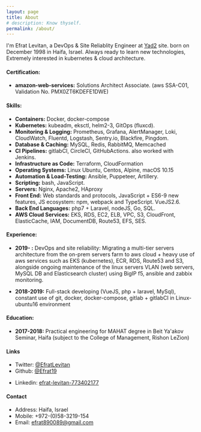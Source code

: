 ```yaml
---
layout: page
title: About
# description: Know thyself.
permalink: /about/
---
```


I'm Efrat Levitan, a DevOps & Site Reliablity Engineer at [Yad2](https://www.yad2.co.il) site.
born on December 1998 in Haifa, Israel. 
Always ready to learn new technologies, Extremely interested in kubernetes & cloud architecture.

#### Certification:
- **amazon-web-services:** Solutions Architect Associate.
(aws SSA-C01, Validation No. PMX0ZT6KDEFE1DWE)

#### Skills:
- **Containers:** Docker, docker-compose
- **Kubernetes:** kubeadm, eksctl, helm2-3, GitOps (fluxcd).
- **Monitoring & Logging:** Prometheus, Grafana, AlertManager, Loki, CloudWatch, Fluentd, Logstash, Sentry.io, Blackfire, Pingdom.
- **Database & Caching:** MySQL, Redis, RabbitMQ, Memcached
- **CI Pipelines:** gitlabCI, CircleCI, GitHubActions. also worked with Jenkins.
- **Infrastructure as Code:** Terraform, CloudFormation
- **Operating Systems:** Linux Ubuntu, Centos, Alpine, macOS 10.15
- **Automation & Load-Testing:** Ansible, Puppeteer, Artillery.
- **Scripting:** bash, JavaScript.
- **Servers:** Nginx, Apache2, HAproxy
- **Front End:** Web standards and protocols, JavaScript + ES6-9 new features, JS ecosystem: npm, webpack and TypeScript. VueJS2.6.
- **Back End Languages:** php7 + Laravel, nodeJS, Go, SQL.
- **AWS Cloud Services:** EKS, RDS, EC2, ELB, VPC, S3, CloudFront, ElasticCache, IAM, DocumentDB, Route53, EFS, SES.

#### Experience:
- **2019- :** DevOps and site reliability: Migrating a multi-tier servers architecture from the on-prem servers farm to aws cloud + heavy use of aws services such as EKS (kubernetes), ECR,  RDS, Route53 and S3, alongside ongoing maintenance of the linux servers VLAN (web servers, MySQL DB and Elasticsearch cluster) using BigIP f5, ansible and zabbix monitoring.

- **2018-2019:** Full-stack developing (VueJS, php + laravel, MySql), constant use of git, docker, docker-compose, gitlab + gitlabCI in Linux-ubuntu16 environment

#### Education:
- **2017-2018:** Practical engineering for MAHAT degree in Beit Ya'akov Seminar, Haifa (subject to the College of Management, Rishon LeZion)

#### Links

<!-- * Facebook: [yumauchiumi](https://www.facebook.com/yumauchiumi) -->
* Twitter: [@EfratLevitan](https://twitter.com/EfratLevitan)
* Github: [@Efrat19](https://github.com/Efrat19)
<!-- * Kaggle: [@yumaloop](https://www.kaggle.com/yumaloop) -->
<!-- * Hatena Blog: [yul.hatenablog.com](https://yul.hatenablog.com/archive) -->
* Linkedin: [efrat-levitan-773402177](https://www.linkedin.com/in/efrat-levitan-773402177/)
<!-- * Wantedly: [users/18935801](https://www.wantedly.com/users/18935801) -->

#### Contact

* Address: Haifa, Israel
* Mobile: +972-(0)58-3219-154
* Email: efrat890089@gmail.com
